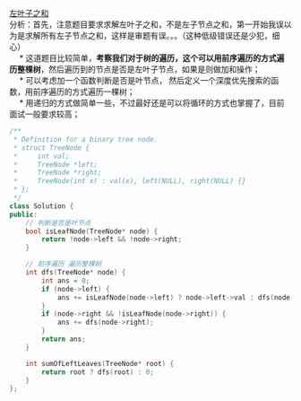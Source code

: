 [左叶子之和](https://leetcode-cn.com/problems/sum-of-left-leaves/)     
分析：首先，注意题目要求求解左叶子之和，不是左子节点之和，第一开始我误以为是求解所有左子节点之和，这样是审题有误。。。（这种低级错误还是少犯，细心）    
&emsp; * 这道题目比较简单，**考察我们对于树的遍历，这个可以用前序遍历的方式遍历整棵树**，然后遍历到的节点是否是左叶子节点，如果是则做加和操作；    
&emsp; * 可以考虑加一个函数判断是否是叶节点， 然后定义一个深度优先搜索的函数，用前序遍历的方式遍历一棵树；    
&emsp; * 用递归的方式做简单一些，不过最好还是可以将循环的方式也掌握了，目前面试一般要求较高；    
```C++
/**
 * Definition for a binary tree node.
 * struct TreeNode {
 *     int val;
 *     TreeNode *left;
 *     TreeNode *right;
 *     TreeNode(int x) : val(x), left(NULL), right(NULL) {}
 * };
 */
class Solution {
public:
    // 判断是否是叶节点
    bool isLeafNode(TreeNode* node) {
        return !node->left && !node->right;
    }

    // 前序遍历 遍历整棵树
    int dfs(TreeNode* node) {
        int ans = 0;
        if (node->left) {
            ans += isLeafNode(node->left) ? node->left->val : dfs(node->left);
        }
        if (node->right && !isLeafNode(node->right)) {
            ans += dfs(node->right);
        }
        return ans;
    }

    int sumOfLeftLeaves(TreeNode* root) {
        return root ? dfs(root) : 0;
    }
};

```
